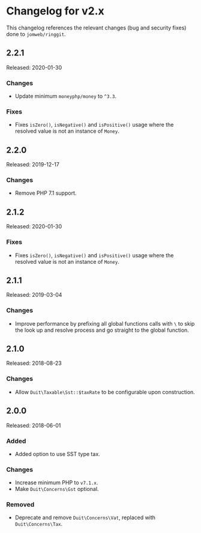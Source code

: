 # Changelog for v2.x

This changelog references the relevant changes (bug and security fixes) done to `jomweb/ringgit`.

## 2.2.1

Released: 2020-01-30

### Changes

* Update minimum `moneyphp/money` to `^3.3`.

### Fixes

* Fixes `isZero()`, `isNegative()` and `isPositive()` usage where the resolved value is not an instance of `Money`.

## 2.2.0

Released: 2019-12-17

### Changes

* Remove PHP 7.1 support.

## 2.1.2

Released: 2020-01-30

### Fixes

* Fixes `isZero()`, `isNegative()` and `isPositive()` usage where the resolved value is not an instance of `Money`.

## 2.1.1

Released: 2019-03-04

### Changes

* Improve performance by prefixing all global functions calls with `\` to skip the look up and resolve process and go straight to the global function.

## 2.1.0

Released: 2018-08-23

### Changes

* Allow `Duit\Taxable\Sst::$taxRate` to be configurable upon construction.

## 2.0.0

Released: 2018-06-01

### Added

* Added option to use SST type tax.

### Changes

* Increase minimum PHP to `v7.1.x`.
* Make `Duit\Concerns\Gst` optional.

### Removed

* Deprecate and remove `Duit\Concerns\Vat`, replaced with `Duit\Concerns\Tax`.
